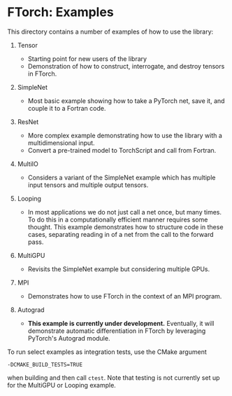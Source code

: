 # FTorch: Examples

This directory contains a number of examples of how to use the library:

1. Tensor
    - Starting point for new users of the library
    - Demonstration of how to construct, interrogate, and destroy tensors in
      FTorch.

2. SimpleNet
    - Most basic example showing how to take a PyTorch net, save it, and couple it to a Fortran code.

3. ResNet
    - More complex example demonstrating how to use the library with a multidimensional input.
    - Convert a pre-trained model to TorchScript and call from Fortran.

4. MultiIO
    - Considers a variant of the SimpleNet example which has multiple input
      tensors and multiple output tensors.

5. Looping
    - In most applications we do not just call a net once, but many times.
      To do this in a computationally efficient manner requires some thought.
      This example demonstrates how to structure code in these cases, separating reading
      in of a net from the call to the forward pass.

6. MultiGPU
    - Revisits the SimpleNet example but considering multiple GPUs.

7. MPI
   - Demonstrates how to use FTorch in the context of an MPI program.

8. Autograd
    - **This example is currently under development.** Eventually, it will
      demonstrate automatic differentiation in FTorch by leveraging PyTorch's
      Autograd module.

To run select examples as integration tests, use the CMake argument
```
-DCMAKE_BUILD_TESTS=TRUE
```
when building and then call `ctest`. Note that testing is not currently set up
for the MultiGPU or Looping example.
